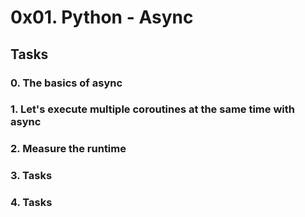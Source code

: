 # 0x01. Python - Async

## Tasks

### 0. The basics of async

### 1. Let's execute multiple coroutines at the same time with async

### 2. Measure the runtime

### 3. Tasks

### 4. Tasks
